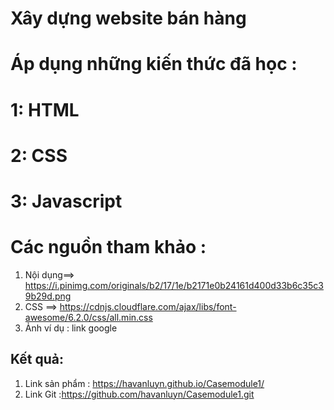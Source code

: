 # Xây dựng website bán hàng
# Áp dụng những kiến thức đã học :
# 1: HTML
# 2: CSS
# 3: Javascript
# Các nguồn tham khảo :
 1. Nội dụng==>  https://i.pinimg.com/originals/b2/17/1e/b2171e0b24161d400d33b6c35c39b29d.png
 2. CSS ==> https://cdnjs.cloudflare.com/ajax/libs/font-awesome/6.2.0/css/all.min.css
 3. Ảnh ví dụ : link google
## Kết quả:
 1. Link sản phẩm : https://havanluyn.github.io/Casemodule1/
 2. Link Git :https://github.com/havanluyn/Casemodule1.git
